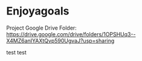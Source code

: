 # Enjoyagoals

Project Google Drive Folder:
https://drive.google.com/drive/folders/1OPSHUq3--X4MZ6anIYAXtQvp590UgvaJ?usp=sharing

test test
